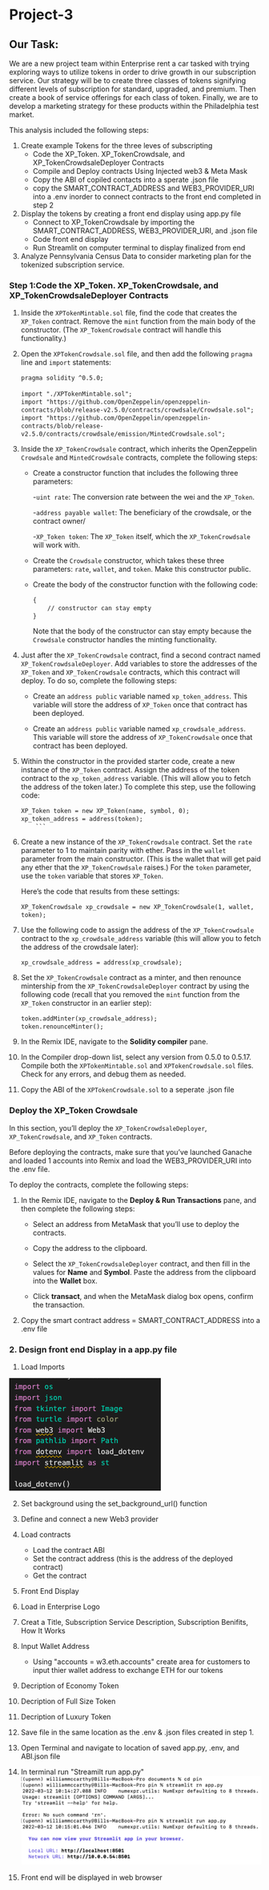 # Project-3

## Our Task: 

We are a new project team within Enterprise rent a car tasked with trying exploring ways to utilize tokens in order to drive growth in our subscription service. Our strategy will be to create three classes of tokens signifying different levels of subscription for standard, upgraded, and premium. Then create a book of service offerings for each class of token. Finally, we are to develop a marketing strategy for these products within the Philadelphia test market.

This analysis included the following steps:

1. Create example Tokens for the three leves of subscripting 
    * Code the XP_Token. XP_TokenCrowdsale, and XP_TokenCrowdsaleDeployer Contracts
    * Compile and Deploy contracts Using Injected web3 & Meta Mask
    * Copy the ABI of copiled contacts into a sperate .json file 
    * copy the SMART_CONTRACT_ADDRESS and WEB3_PROVIDER_URI into a .env inorder to connect contracts to the front end completed in step 2 
2. Display the tokens by creating a front end display using app.py file 
    * Connect to XP_TokenCrowdsale by importing the SMART_CONTRACT_ADDRESS, WEB3_PROVIDER_URI, and .json file 
    * Code front end display 
    * Run Streamlit on computer terminal to display finalized from end 
4. Analyze Pennsylvania Census Data to consider marketing plan for the tokenized subscription service.


### Step 1:Code the XP_Token. XP_TokenCrowdsale, and XP_TokenCrowdsaleDeployer Contracts

1. Inside the `XPTokenMintable.sol` file, find the code that creates the `XP_Token` contract. Remove the `mint` function from the main body of the constructor. (The `XP_TokenCrowdsale` contract will handle this functionality.)

2. Open the `XPTokenCrowdsale.sol` file, and then add the following `pragma` line and `import` statements:

    ```solidity
    pragma solidity ^0.5.0;

    import "./XPTokenMintable.sol";
    import "https://github.com/OpenZeppelin/openzeppelin-contracts/blob/release-v2.5.0/contracts/crowdsale/Crowdsale.sol";
    import "https://github.com/OpenZeppelin/openzeppelin-contracts/blob/release-v2.5.0/contracts/crowdsale/emission/MintedCrowdsale.sol";
    ```

3. Inside the `XP_TokenCrowdsale` contract, which inherits the OpenZeppelin `Crowdsale` and `MintedCrowdsale` contracts, complete the following steps:

    * Create a constructor function that includes the following three parameters:

      -`uint rate`: The conversion rate between the wei and the `XP_Token`.

      -`address payable wallet`: The beneficiary of the crowdsale, or the contract owner/

      -`XP_Token token`: The `XP_Token` itself, which the `XP_TokenCrowdsale` will work with.

    * Create the `Crowdsale` constructor, which takes these three parameters: `rate`, `wallet`, and `token`. Make this constructor public.

    * Create the body of the constructor function with the following code:

      ```solidity
      {
          // constructor can stay empty
      }
      ```

      Note that the body of the constructor can stay empty because the `Crowdsale` constructor handles the minting functionality.

4. Just after the `XP_TokenCrowdsale` contract, find a second contract named `XP_TokenCrowdsaleDeployer`. Add variables to store the addresses of the `XP_Token` and `XP_TokenCrowdsale` contracts, which this contract will deploy. To do so, complete the following steps:

    * Create an `address public` variable named `xp_token_address`. This variable will store the address of `XP_Token` once that contract has been deployed.

    * Create an `address public` variable named `xp_crowdsale_address`. This variable will store the address of `XP_TokenCrowdsale` once that contract has been deployed.

5.  Within the constructor in the provided starter code, create a new instance of the `XP_Token` contract. Assign the address of the token contract to the `xp_token_address` variable. (This will allow you to fetch the address of the token later.) To complete this step, use the following code: 


    ```solidity
    XP_Token token = new XP_Token(name, symbol, 0);
    xp_token_address = address(token);
        ```

6. Create a new instance of the `XP_TokenCrowdsale` contract. Set the `rate` parameter to 1 to maintain parity with ether.
  Pass in the `wallet` parameter from the main constructor. (This is the wallet that will get paid any ether that the `XP_TokenCrowdsale` raises.) For the `token` parameter, use the `token` variable that stores `XP_Token`.

    Here’s the code that results from these settings:

    ```solidity
    XP_TokenCrowdsale xp_crowdsale = new XP_TokenCrowdsale(1, wallet, token);
    ```

7. Use the following code to assign the address of the `XP_TokenCrowdsale` contract to the `xp_crowdsale_address` variable (this will allow you to fetch the address of the crowdsale later):

     ```solidity
     xp_crowdsale_address = address(xp_crowdsale);
     ```

8. Set the `XP_TokenCrowdsale` contract as a minter, and then renounce mintership from the `XP_TokenCrowdsaleDeployer` contract by using the following code (recall that you removed the `mint` function from the `XP_Token` constructor in an earlier step):

    ```solidity
    token.addMinter(xp_crowdsale_address);
    token.renounceMinter();
    ```

9. In the Remix IDE, navigate to the **Solidity compiler** pane.

10. In the Compiler drop-down list, select any version from 0.5.0 to 0.5.17. Compile both the `XPTokenMintable.sol` and `XPTokenCrowdsale.sol` files. Check for any errors, and debug them as needed.

11. Copy the ABI of the `XPTokenCrowdsale.sol` to a seperate .json file 

### Deploy the XP_Token Crowdsale

In this section, you’ll deploy the `XP_TokenCrowdsaleDeployer`, `XP_TokenCrowdsale`, and `XP_Token` contracts.

Before deploying the contracts, make sure that you’ve launched Ganache and loaded 1 accounts into Remix and load the WEB3_PROVIDER_URI into the .env file.

To deploy the contracts, complete the following steps:

1. In the Remix IDE, navigate to the **Deploy & Run Transactions** pane, and then complete the following steps:

    * Select an address from MetaMask that you’ll use to deploy the contracts.

    * Copy the address to the clipboard.

    * Select the `XP_TokenCrowdsaleDeployer` contract, and then fill in the values for **Name** and **Symbol**. Paste the address from the clipboard into the **Wallet** box.

    * Click **transact**, and when the MetaMask dialog box opens, confirm the transaction.

2. Copy the smart contract address = SMART_CONTRACT_ADDRESS into a .env file

### 2. Design front end Display in a app.py file 

1. Load Imports 

![imports](imports.jpeg)

2. Set background using the set_background_url() function

3. Define and connect a new Web3 provider 

4. Load contracts
    
    * Load the contract ABI
    * Set the contract address (this is the address of the deployed contract)
    * Get the contract

5. Front End Display
6. Load in Enterprise Logo 
7. Creat a Title, Subscription Service Description, Subscription Benifits, How It Works
8. Input Wallet Address 
    * Using "accounts = w3.eth.accounts" create area for customers to input thier wallet address to exchange ETH for our tokens 
9. Decription of Economy Token
10. Decription of Full Size Token
11. Decription of Luxury Token
12. Save file in the same location as the .env & .json files created in step 1. 
13. Open Terminal and navigate to location of saved app.py, .env, and ABI.json file 
14. In terminal run "Streamilt run app.py" 
![streamlit](streamlit.jpeg)
15. Front end will be displayed in web browser
